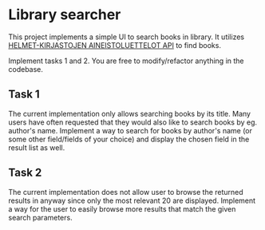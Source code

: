 # Library searcher

This project implements a simple UI to search books in library.
It utilizes [HELMET-KIRJASTOJEN AINEISTOLUETTELOT API](https://api.finna.fi/swagger-ui/?url=%2Fapi%2Fv1%3Fswagger#!)
to find books.

Implement tasks 1 and 2. You are free to modify/refactor anything in the
codebase.

## Task 1

The current implementation only allows searching books by its title. Many users
have often requested that they would also like to search books by eg.
author's name. Implement a way to search for books by author's name (or some
other field/fields of your choice) and display the chosen field in the result
list as well.

## Task 2

The current implementation does not allow user to browse the returned results
in anyway since only the most relevant 20 are displayed. Implement a way for the
user to easily browse more results that match the given search parameters.
